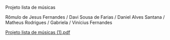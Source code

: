 Projeto lista de músicas

Rômulo de Jesus Fernandes /
Davi Sousa de Farias /
Daniel Alves Santana /
Matheus Rodrigues /
Gabriela /
Vinícius Fernandes

[Projeto lista de músicas (1).pdf](https://github.com/user-attachments/files/17565311/Projeto.lista.de.musicas.1.pdf)

